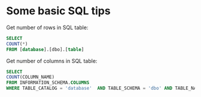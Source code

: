 # Some basic SQL tips

Get number of rows in SQL table:

```SQL
SELECT
COUNT(*)
FROM [database].[dbo].[table]
```

Get number of columns in SQL table:

```SQL
SELECT
COUNT(COLUMN_NAME)
FROM INFORMATION_SCHEMA.COLUMNS
WHERE TABLE_CATALOG = 'database'  AND TABLE_SCHEMA = 'dbo' AND TABLE_NAME = 'table'
```
